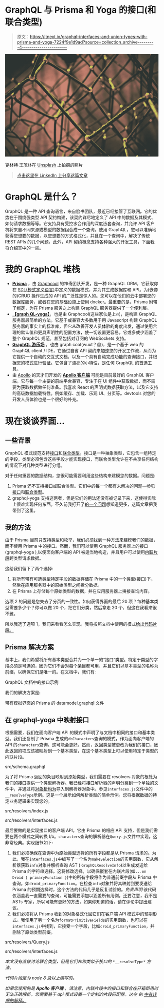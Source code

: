 # GraphQL 与 Prisma 和 Yoga 的接口(和联合类型)

> 原文：<https://itnext.io/graphql-interfaces-and-union-types-with-prisma-and-yoga-7224f9e1d9ad?source=collection_archive---------4----------------------->

![](img/7e5aabe9f1ed29763fafbaa1c66b0d27.png)

克林特·王茂林在 [Unsplash](https://unsplash.com/?utm_source=unsplash&utm_medium=referral&utm_content=creditCopyText) 上拍摄的照片

> [点击这里在 LinkedIn 上分享这篇文章](https://www.linkedin.com/cws/share?url=https%3A%2F%2Fitnext.io%2Fgraphql-interfaces-and-union-types-with-prisma-and-yoga-7224f9e1d9ad%3Futm_source%3Dmedium_sharelink%26utm_medium%3Dsocial%26utm_campaign%3Dbuffer)

# GraphQL 是什么？

GraphQL 是一种 API 查询语言，来自脸书团队，最近已经接管了互联网。它的优势在于围绕强类型 API 契约构建，该契约详尽地定义了 API 中的数据及其模式、如何请求数据等等。它支持具有受控水合作用的深度嵌套查询，并允许 API 客户机将来自不同来源或模型的数据组合成一个查询。使用 GraphQL，您可以准确地获得您想要的数据，以您想要的方式格式化，并且在一个查询中，解决了传统 REST APIs 的几个问题。此外，API 契约概念支持各种强大的开发工具，下面我将介绍其中的一些。

# 我的 GraphQL 堆栈

*   [**Prisma**](https://www.prisma.io/) ，由 [Graphcool](https://twitter.com/graphcool) 的神奇团队开发，是一种 GraphQL ORM，它获取你在 [SDL(模式定义语言)](https://blog.graph.cool/graphql-sdl-schema-definition-language-6755bcb9ce51)中定义的数据模式，并为其生成数据库和 API。为(嵌套的)CRUD 操作生成的 API 的广泛性是惊人的。您可以在他们的云中部署您的数据库服务，或者在您的基础设施上使用 docker。最重要的是，Prisma 附带了[绑定](https://www.prisma.io/docs/reference/prisma-bindings/overview-oobi0eicho)，为在 Prisma 服务之上构建 GraphQL 服务器提供了一个便利层。
*   [**【graph QL-yoga】**](https://github.com/graphcool/graphql-yoga)，也是由 Graphcool(这些家伙是上🔥)，是构建 GraphQL 服务器最简单的方法。它基于或兼容大多数用于用 Javascript 构建 GraphQL 服务器的事实上的标准库，但它从改善开发人员体验的角度出发，通过使用合理的默认值和更具声明性的配置方法，使一切设置更容易。它或多或少涵盖了整个 GraphQL 规范，甚至包括对订阅的 WebSockets 支持。
*   [**GraphQL 游乐场**](https://github.com/graphcool/graphql-playground) ，也由 graph cool(wuut？😱)，是一个基于 web 的 GraphQL client / IDE，它通过自省 API 契约来加速您的开发工作流，从而为它提供一个自动的交互式文档，以及一个具有自动完成功能的查询接口，并根据您的模式进行验证。它包含了漂亮的小特性，是任何 GraphQL 的首选工具。
*   由 [Apollo](https://twitter.com/apollographql) 的天才们开发的 [**Apollo 客户端**](https://www.apollographql.com/client) 可能是目前最好的 GraphQL 客户端。它与每一个主要的前端平台兼容，专注于在 UI 组件中获取数据，而不需要为获取数据做任何准备。我喜欢 React 的声明式数据获取方法，以及它支持的高级数据加载特性。例如缓存、加载、乐观 UI、分页等。devtools 对您的开发人员体验也是一个很好的补充。

# 现在谈谈界面…

## 一些背景

GraphQL 模式规范支持[接口](https://graphql.org/learn/schema/#interfaces)和[联合类型](https://graphql.org/learn/schema/#union-types)。接口是一种抽象类型，它包含一组特定的字段，类型必须包含这些字段才能实现接口，而联合类型允许在不共享任何结构的情况下对几种类型进行分组。

对于任何重要的数据结构，您很可能需要利用这些结构来建模您的数据。问题是:

1.  Prisma 还不支持接口或联合类型。它们中的每一个都有未解决的问题—参见[接口](https://github.com/graphcool/prisma/issues/83)和[联合类型](https://github.com/graphcool/prisma/issues/165)。
2.  graphql-yoga 支持这两者，但是它们的用法还没有被记录下来，这使得实际上很难实现任何东西。不久前我打开了[的一个问题](https://github.com/graphcool/graphql-yoga/issues/121)想知道更多，这篇文章把我带到了这里。

## 我的方法

由于 Prisma 目前只支持类型和枚举，我们必须找到一种方法来建模我们的数据，而不使用 Prisma 中的接口。然而，我们可以使用 GraphQL 服务器上的接口(graphql-yoga ),以便面向客户端的 API 被适当地构造，并且用户可以使用[内联片段](https://graphql.org/learn/queries/#inline-fragments)跨类型请求数据。

这给我们留下了两个选择:

1.  将所有带有可选类型特定字段的数据存储在 Prisma 中的一个类型(接口)下，然后在应用服务器中的原始类型之间拆分数据。
2.  在 Prisma 上存储每个原始类型的数据，并在应用服务器上拼接查询内容。

选项 2 的问题是您失去了分页的一致性。如何获得界面的最后 20 项？每种基本类型需要多少个？你可以做 20 个，把它们分类，然后拿走 20 个，但这在我看来很不雅。

所以我选了选项 1，我们来看看怎么实现。我将按照文档中使用的模式[给出代码片段。](https://graphql.org/learn/schema/#interfaces)

## Prisma 解决方案

基本上，我们希望将所有基本类型合并为一个单一的“接口”类型。特定于类型的字段必须是可选的，因为它们不会对每个条目都可用，并且它们以基本类型的名称为前缀，以确保它们是唯一的。在文档中，我们有:

GraphQL 文档中的接口示例

我们的解决方案是:

带有模拟界面的 Prisma 的 datamodel.graphql 文件

## 在 graphql-yoga 中映射接口

根据需要，我们在面向客户端 API 的模式中声明了与文档中相同的接口和基本类型。我们还复制了 Prisma 生成的`dbCharacters`查询的模式，作为面向客户端的 API 的`characters`查询。这可能会更好。然而，返回类型被更改为我们的接口，因此返回的项应该被映射到一个基本类型，在这个基本类型上可以使用特定于类型的内联片段。

src/schema.graphql

为了将 Prisma 返回的条目映射到原始类型，我们需要在 resolvers 对象的根处为我们的接口提供一个类型解析器。我已经将接口解析器的声明分离到一个单独的文件中，并通过将[对象析构为](https://developer.mozilla.org/my/docs/Web/JavaScript/Reference/Operators/Destructuring_assignment)导入到解析器对象中。参见`interfaces.js`文件中的`__resolveType`示例。这是一个展示如何解析类型的简单示例。您将根据数据的特定业务逻辑来实现您的。

src/resolvers/index.js

src/resolvers/interfaces.js

最后要做的是实现接口的客户端 API。它由 Prisma 的相应 API 支持，但是我们需要在两个模式之间转换 I/o。`characters`查询的解析器在`Query.js`文件中实现，这非常经典。实现细节如下:

1.  我们必须确保在查询中为原始类型选择的所有字段都是从 Prisma 请求的。为此，我在`interfaces.js`中编写了一个名为`makeSelection`的实用函数，它从解析器获取`info`对象并解析查询 AST ( `GraphQLResolveInfo`)以生成发送给 Prisma 的字符串选择。这将修改选择，以确保嵌套在内联片段(如`...on Droid { primaryFunction }`)中的所有字段将作为普通前缀字段从 Prisma 中查询，如`droid_primaryFunction`。在检查`info`对象并将其映射到要发送给 Prisma 的预期选择时，这个方法的代码几乎是反复试验的。*免责声明*:该代码仅涵盖我一直需要的查询，可能需要添加以涵盖所有用例。还要注意，我不是 ASTs 专家，所以可能有更好的方法，如果你知道的话，请在评论中提出建议。
2.  我们必须将从 Prisma 收到的对象格式化回它们在客户端 API 模式中的预期形式。我使用了另一个名为`formatPrimitiveFields`的实用函数，也可以在`interfaces.js`中找到，它接受一个字段，比如`droid_primaryFunction`，并删除了原始类型前缀。

src/resolvers/Query.js

src/resolvers/interfaces.js

*本文没有直接讨论联合类型，但是它们非常类似于接口的* `*__resolveType*` *方法。*

*代码片段是为 node 8 及以上编写的。*

*如果您使用的是* ***Apollo 客户端*** *，请注意，内联片段中的接口和联合在开箱即用时无法正确解析。您需要基于 api 模式设置一个定制的片段匹配器。这在* *的* [*中有详细的解释。*](https://www.apollographql.com/docs/react/advanced/fragments.html#fragment-matcher)